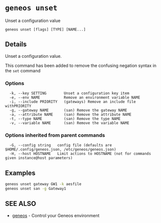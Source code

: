 # `geneos unset`

Unset a configuration value

```text
geneos unset [flags] [TYPE] [NAME...]
```

## Details

Unset a configuration value.
	
This command has been added to remove the confusing negation syntax
in the `set` command

### Options

```text
  -k, --key SETTING        Unset a configuration key item
  -e, --env NAME           Remove an environment variable NAME
  -i, --include PRIORITY   (gateways) Remove an include file withPRIORITY
  -g, --gateway NAME       (san) Remove the gateway NAME
  -a, --attribute NAME     (san) Remove the attribute NAME
  -t, --type NAME          (san) Remove the type NAME
  -v, --variable NAME      (san) Remove the variable NAME
```

### Options inherited from parent commands

```text
  -G, --config string   config file (defaults are $HOME/.config/geneos.json, /etc/geneos/geneos.json)
  -H, --host HOSTNAME   Limit actions to HOSTNAME (not for commands given instance@host parameters)
```

## Examples

```bash
geneos unset gateway GW1 -k aesfile
geneos unset san -g Gateway1

```

## SEE ALSO

* [geneos](geneos.md)	 - Control your Geneos environment
